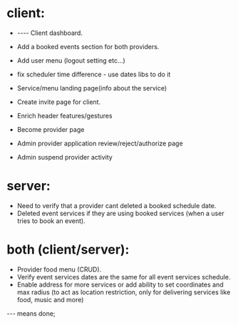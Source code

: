 # client:

-  ---- Client dashboard.
-  Add a booked events section for both providers.
-  Add user menu (logout setting etc...)
-  fix scheduler time difference - use dates libs to do it
-  Service/menu landing page(info about the service)
-  Create invite page for client.
-  Enrich header features/gestures
-  Become provider page

-  Admin provider application review/reject/authorize page
-  Admin suspend provider activity

# server:

-  Need to verify that a provider cant deleted a booked schedule date.
-  Deleted event services if they are using booked services (when a user tries to book an event).

# both (client/server):

-  Provider food menu (CRUD).
-  Verify event services dates are the same for all event services schedule.
-  Enable address for more services or add ability to set coordinates and max radius (to act as location restriction, only for delivering services like food, music and more)

--- means done;
